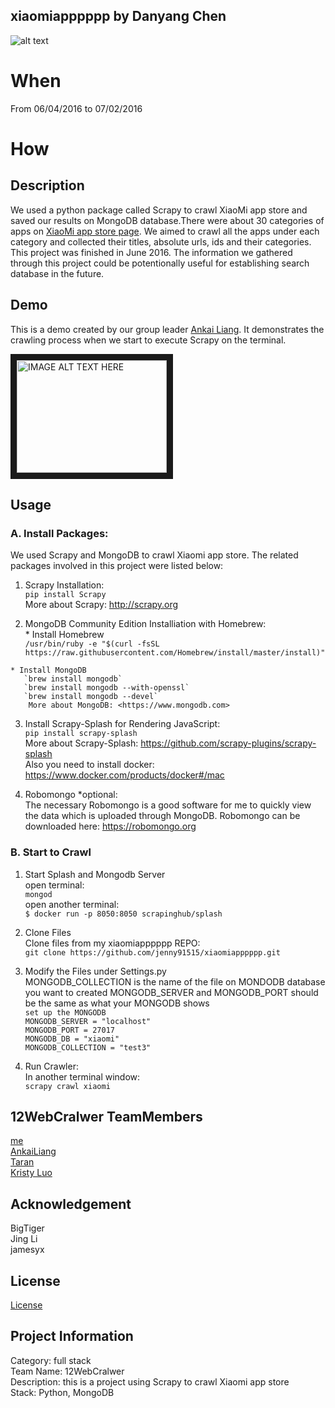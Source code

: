 
## xiaomiapppppp by Danyang Chen
![alt text](https://www.wunderlist.com/blog/google-play-best-apps-of-2014-featuring-yours-truly/2@2x.jpg)
# When
From 06/04/2016 to 07/02/2016

# How
## Description
We used a python package called Scrapy to crawl XiaoMi app store and saved our results on MongoDB database.There were about 30 categories of apps on [XiaoMi app store page](http://app.xiaomi.com). We aimed to crawl all the apps under each category and collected their titles, absolute urls, ids and their categories. This project was finished in June 2016. The information we gathered through this project could be potentionally useful for establishing search database in the future. 

## Demo
This is a demo created by our group leader [Ankai Liang](https://github.com/AnkaiLiang/-12WebCralwer). It demonstrates the crawling process when we start to execute Scrapy on the terminal.

<a href="http://www.youtube.com/watch?feature=player_embedded&v=HVAR5syRljc
" target="_blank"><img src="http://img.youtube.com/vi/HVAR5syRljc/0.jpg" 
alt="IMAGE ALT TEXT HERE" width="240" height="180" border="10" /></a>

## Usage
### A. Install Packages:
We used Scrapy and MongoDB to crawl Xiaomi app store. 
The related packages involved in this project were listed below: 

  1. Scrapy Installation:  
    `pip install Scrapy`  
     More about Scrapy: <http://scrapy.org>  

  2. MongoDB Community Edition Installiation with Homebrew:  
    * Install Homebrew  
       `/usr/bin/ruby -e "$(curl -fsSL https://raw.githubusercontent.com/Homebrew/install/master/install)"`  

    * Install MongoDB  
       `brew install mongodb`  
       `brew install mongodb --with-openssl`  
       `brew install mongodb --devel`  
        More about MongoDB: <https://www.mongodb.com>  

  3. Install Scrapy-Splash for Rendering JavaScript:  
    `pip install scrapy-splash`  
     More about Scrapy-Splash: <https://github.com/scrapy-plugins/scrapy-splash>  
     Also you need to install docker: <https://www.docker.com/products/docker#/mac>    

  4. Robomongo *optional:  
     The necessary Robomongo is a good software for me to quickly view the data which is uploaded through MongoDB.
     Robomongo can be downloaded here: <https://robomongo.org>

### B. Start to Crawl
  1. Start Splash and Mongodb Server  
     open terminal:  
     `mongod`  
     open another terminal:  
     `$ docker run -p 8050:8050 scrapinghub/splash`
  
  2. Clone Files  
Clone files from my xiaomiapppppp REPO:   
`git clone https://github.com/jenny91515/xiaomiapppppp.git`
  
  3. Modify the Files under Settings.py  
MONGODB_COLLECTION is the name of the file on MONDODB database you want to created
MONGODB_SERVER and MONGODB_PORT should be the same as what your MONGODB shows  
    `set up the MONGODB`  
    `MONGODB_SERVER = "localhost"`   
    `MONGODB_PORT = 27017`  
    `MONGODB_DB = "xiaomi"`  
    `MONGODB_COLLECTION = "test3"`  
  
  4. Run Crawler:  
     In another terminal window:  
     `scrapy crawl xiaomi`


  
## 12WebCralwer TeamMembers
[me](https://github.com/jenny91515)  
[AnkaiLiang](https://github.com/AnkaiLiang)  
[Taran](https://github.com/songtailun)  
[Kristy Luo](https://github.com/Kristy-Luo)  


  
## Acknowledgement
BigTiger  
Jing Li  
jamesyx  
  
  

## License
[License](https://github.com/AnkaiLiang/-12WebCralwer/blob/master/LICENSE.md)
  
  
## Project Information
Category: full stack  
Team Name: 12WebCralwer  
Description: this is a project using Scrapy to crawl Xiaomi app store  
Stack: Python, MongoDB



